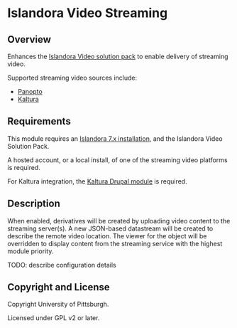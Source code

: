 # Islandora Video Streaming

## Overview

Enhances the [Islandora Video solution pack](https://github.com/Islandora/islandora_solution_pack_video/) to enable delivery of streaming video.

Supported streaming video sources include:
* [Panopto](https://www.panopto.com/)
* [Kaltura](https://corp.kaltura.com/)

## Requirements

This module requires an [Islandora 7.x installation](https://islandora.ca/), and the Islandora Video Solution Pack.

A hosted account, or a local install, of one of the streaming video platforms is required.

For Kaltura integration, the [Kaltura Drupal module](https://drupal.org/project/kaltura) is required.

## Description

When enabled, derivatives will be created by uploading video content to the streaming server(s).  A new JSON-based datastream will be created to describe the remote video location.  The viewer for the object will be overridden to display content from the streaming service with the highest module priority.

TODO: describe configuration details

## Copyright and License

Copyright University of Pittsburgh.

Licensed under GPL v2 or later.
